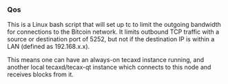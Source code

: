 ### Qos ###

This is a Linux bash script that will set up tc to limit the outgoing bandwidth for connections to the Bitcoin network. It limits outbound TCP traffic with a source or destination port of 5252, but not if the destination IP is within a LAN (defined as 192.168.x.x).

This means one can have an always-on tecaxd instance running, and another local tecaxd/tecax-qt instance which connects to this node and receives blocks from it.
